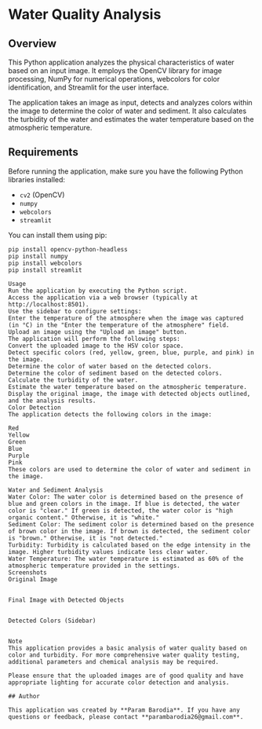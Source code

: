 # Water Quality Analysis

## Overview

This Python application analyzes the physical characteristics of water based on an input image. It employs the OpenCV library for image processing, NumPy for numerical operations, webcolors for color identification, and Streamlit for the user interface.

The application takes an image as input, detects and analyzes colors within the image to determine the color of water and sediment. It also calculates the turbidity of the water and estimates the water temperature based on the atmospheric temperature.

## Requirements

Before running the application, make sure you have the following Python libraries installed:

- `cv2` (OpenCV)
- `numpy`
- `webcolors`
- `streamlit`

You can install them using pip:

```shell
pip install opencv-python-headless
pip install numpy
pip install webcolors
pip install streamlit

Usage
Run the application by executing the Python script.
Access the application via a web browser (typically at http://localhost:8501).
Use the sidebar to configure settings:
Enter the temperature of the atmosphere when the image was captured (in °C) in the "Enter the temperature of the atmosphere" field.
Upload an image using the "Upload an image" button.
The application will perform the following steps:
Convert the uploaded image to the HSV color space.
Detect specific colors (red, yellow, green, blue, purple, and pink) in the image.
Determine the color of water based on the detected colors.
Determine the color of sediment based on the detected colors.
Calculate the turbidity of the water.
Estimate the water temperature based on the atmospheric temperature.
Display the original image, the image with detected objects outlined, and the analysis results.
Color Detection
The application detects the following colors in the image:

Red
Yellow
Green
Blue
Purple
Pink
These colors are used to determine the color of water and sediment in the image.

Water and Sediment Analysis
Water Color: The water color is determined based on the presence of blue and green colors in the image. If blue is detected, the water color is "clear." If green is detected, the water color is "high organic content." Otherwise, it is "white."
Sediment Color: The sediment color is determined based on the presence of brown color in the image. If brown is detected, the sediment color is "brown." Otherwise, it is "not detected."
Turbidity: Turbidity is calculated based on the edge intensity in the image. Higher turbidity values indicate less clear water.
Water Temperature: The water temperature is estimated as 60% of the atmospheric temperature provided in the settings.
Screenshots
Original Image


Final Image with Detected Objects


Detected Colors (Sidebar)


Note
This application provides a basic analysis of water quality based on color and turbidity. For more comprehensive water quality testing, additional parameters and chemical analysis may be required.

Please ensure that the uploaded images are of good quality and have appropriate lighting for accurate color detection and analysis.

## Author

This application was created by **Param Barodia**. If you have any questions or feedback, please contact **parambarodia26@gmail.com**.
